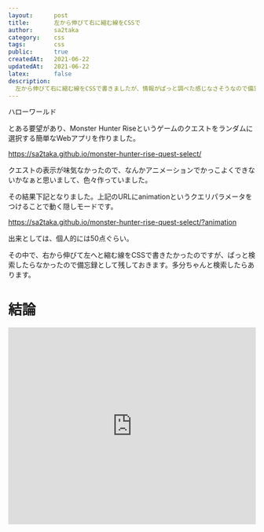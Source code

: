 ```yaml
---
layout:      post
title:       左から伸びて右に縮む線をCSSで
author:      sa2taka
category:    css
tags:        css
public:      true
createdAt:   2021-06-22
updatedAt:   2021-06-22
latex:       false
description:
  左から伸びて右に縮む線をCSSで書きましたが、情報がぱっと調べた感じなさそうなので備忘録として残します。  
---
```


ハローワールド

とある要望があり、Monster Hunter Riseというゲームのクエストをランダムに選択する簡単なWebアプリを作りました。

https://sa2taka.github.io/monster-hunter-rise-quest-select/

クエストの表示が味気なかったので、なんかアニメーションでかっこよくできないかなぁと思いまして、色々作っていました。

その結果下記となりました。上記のURLにanimationというクエリパラメータをつけることで動く隠しモードです。

https://sa2taka.github.io/monster-hunter-rise-quest-select/?animation

出来としては、個人的には50点ぐらい。

その中で、右から伸びて左へと縮む線をCSSで書きたかったのですが、ぱっと検索したらなかったので備忘録として残しておきます。多分ちゃんと検索したらあります。

# 結論

<iframe height="401" style="width: 100%;" scrolling="no" title="animation-line" src="https://codepen.io/sa2taka/embed/MWpdOLr?height=401&theme-id=dark&default-tab=css,result" frameborder="no" loading="lazy" allowtransparency="true" allowfullscreen="true">
  See the Pen <a href='https://codepen.io/sa2taka/pen/MWpdOLr'>animation-line</a> by sa2taka
  (<a href='https://codepen.io/sa2taka'>@sa2taka</a>) on <a href='https://codepen.io'>CodePen</a>.
</iframe>

